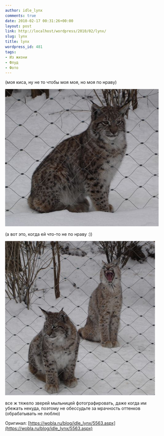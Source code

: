 ```yaml
---
author: idle_lynx
comments: true
date: 2010-02-17 00:31:26+00:00
layout: post
link: http://localhost/wordpress/2010/02/lynx/
slug: lynx
title: lynx
wordpress_id: 481
tags:
- Из жизни
- Флуд
- Фото
---
```


(моя киса, ну не то чтобы моя моя, но моя по нраву)

![lynx](images/2011/03/lynx.jpg)

(а вот это, когда ей что-то не по нраву :))

![lynx yawn](images/2011/03/lynx-yawn.jpg)

все ж тяжело зверей мыльницей фотографировать, даже когда им убежать некуда, поэтому не обессудьте за мрачность оттенков (обрабатывать не люблю)

Оригинал: [https://wobla.ru/blog/idle_lynx/5563.aspx](https://wobla.ru/blog/idle_lynx/5563.aspx)
